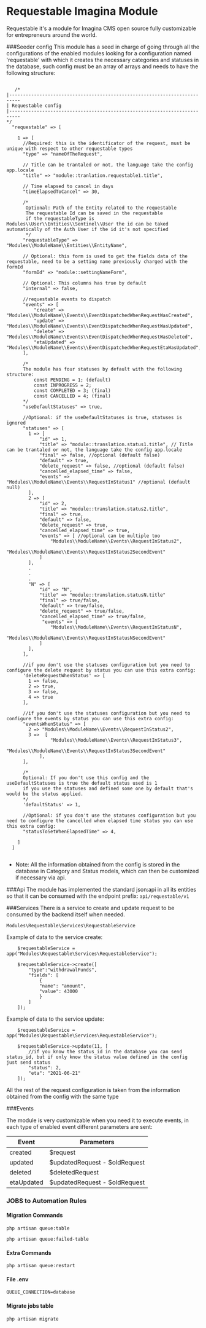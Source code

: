 # Requestable Imagina Module

Requestable it's a module for Imagina CMS open source fully customizable for entrepreneurs around the world.

###Seeder config
This module has a seed in charge of going through all the configurations of the enabled modules looking for a
configuration named 'requestable' with which it creates the necessary categories and statuses in the database, such
config must be an array of arrays and needs to have the following structure:

```

   /*
|--------------------------------------------------------------------------
| Requestable config
|--------------------------------------------------------------------------
*/
  "requestable" => [
    
    1 => [
      //Required: this is the identificator of the request, must be unique with respect to other requestable types 
      "type" => "nameOfTheRequest",
     
      // Title can be trantaled or not, the language take the config app.locale 
      "title" => "module::tranlation.requestable1.title",
           
      // Time elapsed to cancel in days
      "timeElapsedToCancel" => 30,
      
      /* 
       Optional: Path of the Entity related to the requestable 
       The requestable Id can be saved in the requestable
       if the requestableType is  Modules\\User\\Entities\\Sentinel\\User the id can be taked automatically of the Auth User if the id it's not specified
       */
      "requestableType" => "Modules\\ModuleName\\Entities\\EntityName",
      
      // Optional: this form is used to get the fields data of the requestable, need to be a setting name previously charged with the formId
      "formId" => "module::settingNameForm",
        
      // Optional: This columns has true by default
      "internal" => false,
        
      //requestable events to dispatch  
      "events" => [
          "create" => "Modules\\ModuleName\\Events\\EventDispatchedWhenRequestWasCreated",
          "update" => "Modules\\ModuleName\\Events\\EventDispatchedWhenRequestWasUpdated",
          "delete" => "Modules\\ModuleName\\Events\\EventDispatchedWhenRequestWasDeleted",
          "etaUpdated" => "Modules\\ModuleName\\Events\\EventDispatchedWhenRequestEtaWasUpdated",
      ],
      
      /*
      The module has four statuses by default with the following structure:
          const PENDING = 1; (default)
          const INPROGRESS = 2;
          const COMPLETED = 3; (final)
          const CANCELLED = 4; (final)
      */
      "useDefaultStatuses" => true,
      
      //Optional: if the useDefaultStatuses is true, statuses is ignored 
      "statuses" => [
        1 => [
            "id" => 1,
            "title" => "module::translation.status1.title", // Title can be trantaled or not, the language take the config app.locale 
            "final" => false, //optional (default false)
            "default" => true,
            "delete_request" => false, //optional (default false)
            "cancelled_elapsed_time" => false,
            "events" => "Modules\\ModuleName\\Events\\RequestInStatus1" //optional (default null)
        ],
        2 => [
            "id" => 2,
            "title" => "module::translation.status2.title",
            "final" => true,
            "default" => false,
            "delete_request" => true,
            "cancelled_elapsed_time" => true,
            "events" => [ //optional can be multiple too
                "Modules\\ModuleName\\Events\\RequestInStatus2",
                "Modules\\ModuleName\\Events\\RequestInStatus2SecondEvent"
            ]
        ],
        .
        .
        .
        "N" => [
            "id" => "N",
            "title" => "module::translation.statusN.title"
            "final" => true/false,
            "default" => true/false,
            "delete_request" => true/false,
            "cancelled_elapsed_time" => true/false,
             "events" => [
                "Modules\\ModuleName\\Events\\RequestInStatusN",
                "Modules\\ModuleName\\Events\\RequestInStatusNSecondEvent"
            ]
        ],
      ],
      
      //if you don't use the statuses configuration but you need to configure the delete request by status you can use this extra config: 
      'deleteRequestWhenStatus' => [
        1 => false,
        2 => true,
        3 => false,
        4 => true
      ],
      
      //if you don't use the statuses configuration but you need to configure the events by status you can use this extra config:
      "eventsWhenStatus" => [
        2 => "Modules\\ModuleName\\Events\\RequestInStatus2",
        3 =>  [
                "Modules\\ModuleName\\Events\\RequestInStatus3",
                "Modules\\ModuleName\\Events\\RequestInStatus3SecondEvent"
            ],
      ], 
      
      /*
      Optional: If you don't use this config and the useDefaultStatuses is true the default status used is 1
      if you use the statuses and defined some one by default that's would be the status applied.
      */
      'defaultStatus' => 1,
      
      //Optional: if you don't use the statuses configuration but you need to configure the cancelled when elapsed time status you can use this extra config:
      "statusToSetWhenElapsedTime" => 4,
           
    ]
  ]


```
 - Note: All the information obtained from the config is stored in the database in Category and Status models, which can then be customized if necessary via api.


###Api
The module has implemented the standard json:api in all its entities so that it can be consumed with the endpoint prefix:  ```api/requestable/v1```


###Services
There is a service to create and update request to be consumed by the backend itself when needed.

```Modules\Requestable\Services\RequestableService```

Example of data to the service create:

```
    $requestableService = app("Modules\Requestable\Services\RequestableService");
    
    $requestableService->create([
        "type":"withdrawalFunds",
        "fields": [
            {
            "name": "amount",
            "value": 43000
            }
        ]
    ]);
```

Example of data to the service update:

```
    $requestableService = app("Modules\Requestable\Services\RequestableService");
    
    $requestableService->update(11, [
        //if you know the status_id in the database you can send status_id, but if only know the status value defined in the config just send status
        "status": 2,
        "eta": "2021-06-21"
    ]);
```
All the rest of the request configuration is taken from the information obtained from the config with the same type

###Events

The module is very customizable when you need it to execute events, in each type of enabled event different parameters are sent:


| Event | Parameters | 
| ------------- | ------------- 
| created | $request
| updated | $updatedRequest - $oldRequest
| deleted | $deletedRequest
| etaUpdated | $updatedRequest - $oldRequest

### JOBS to Automation Rules

#### Migration Commands
```
php artisan queue:table
```
```
php artisan queue:failed-table
```
#### Extra Commands
```
php artisan queue:restart
```

#### File .env
```
QUEUE_CONNECTION=database
```
#### Migrate jobs table
```
php artisan migrate
```